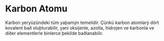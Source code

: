 # Karbon Atomu

Karbon yeryüzündeki tüm yaþamýn temelidir. Çünkü karbon atomlarý dört kovalent
bað oluþturabilir, yani oksijenle, azotla, hidrojen ve karbonla ve diðer
elementlerle binlerce þekilde baðlanabilir.
